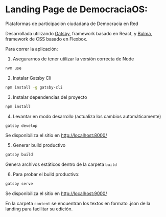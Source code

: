 # Landing Page de DemocraciaOS: 
Plataformas de participación ciudadana de Democracia en Red

Desarrollada utilizando [Gatsby](https://www.gatsbyjs.org/), framework basado en React, y [Bulma](https://bulma.io/), framework de CSS basado en Flexbox.

Para correr la aplicación:
1. Asegurarnos de tener utilizar la versión correcta de Node 
```bash
nvm use 
```

2. Instalar Gatsby Cli 
```bash
npm install -g gatsby-cli
```

3. Instalar dependencias del proyecto
```bash
npm install
```

4. Levantar en modo desarrollo (actualiza los cambios automáticamente)
```bash
gatsby develop
```
Se disponibiliza el sitio en [http://localhost:8000/](http://localhost:8000/)

5. Generar build productivo
```bash
gatsby build
```
Genera archivos estáticos dentro de la carpeta `build`

6. Para probar el build productivo:
```bash
gatsby serve
```
Se disponibiliza el sitio en [http://localhost:9000/](http://localhost:9000/)


En la carpeta `content` se encuentran los textos en formato .json de la landing para facilitar su edición.

